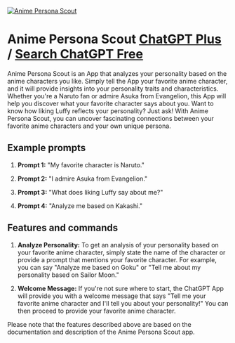 
[![Anime Persona Scout](https://files.oaiusercontent.com/file-IogncPi6lmExSt9fR4b8EfBe?se=2123-10-16T22%3A16%3A53Z&sp=r&sv=2021-08-06&sr=b&rscc=max-age%3D31536000%2C%20immutable&rscd=attachment%3B%20filename%3D9b9ecdc9-37ec-4847-be1e-4c7a08f8735f.png&sig=238igzGH8PaafKI1i7PGFqvd/7TY1bYon%2BsSGTuuqAE%3D)](https://chat.openai.com/g/g-hP59FZwDQ-anime-persona-scout)

# Anime Persona Scout [ChatGPT Plus](https://chat.openai.com/g/g-hP59FZwDQ-anime-persona-scout) / [Search ChatGPT Free](https://gptcall.net/index.html#/?search=Anime%20Persona%20Scout)

Anime Persona Scout is an App that analyzes your personality based on the anime characters you like. Simply tell the App your favorite anime character, and it will provide insights into your personality traits and characteristics. Whether you're a Naruto fan or admire Asuka from Evangelion, this App will help you discover what your favorite character says about you. Want to know how liking Luffy reflects your personality? Just ask! With Anime Persona Scout, you can uncover fascinating connections between your favorite anime characters and your own unique persona.

## Example prompts

1. **Prompt 1:** "My favorite character is Naruto."

2. **Prompt 2:** "I admire Asuka from Evangelion."

3. **Prompt 3:** "What does liking Luffy say about me?"

4. **Prompt 4:** "Analyze me based on Kakashi."

## Features and commands

1. **Analyze Personality:** To get an analysis of your personality based on your favorite anime character, simply state the name of the character or provide a prompt that mentions your favorite character. For example, you can say "Analyze me based on Goku" or "Tell me about my personality based on Sailor Moon."

2. **Welcome Message:** If you're not sure where to start, the ChatGPT App will provide you with a welcome message that says "Tell me your favorite anime character and I'll tell you about your personality!" You can then proceed to provide your favorite anime character.

Please note that the features described above are based on the documentation and description of the Anime Persona Scout app.


